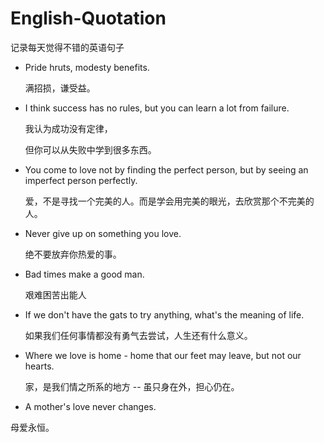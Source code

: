 # English-Quotation
记录每天觉得不错的英语句子

- Pride hruts, modesty benefits.

  满招损，谦受益。

- I think success has no rules, but you can learn a lot from failure.

  我认为成功没有定律，

  但你可以从失败中学到很多东西。

- You come to love not by finding the perfect person, but by seeing an imperfect person perfectly.

  爱，不是寻找一个完美的人。而是学会用完美的眼光，去欣赏那个不完美的人。

- Never give up on something you love.

  绝不要放弃你热爱的事。

- Bad times make a good man.

  艰难困苦出能人

- If we don't have the gats to try anything, what's the meaning of life.

  如果我们任何事情都没有勇气去尝试，人生还有什么意义。

- Where we love is home - home that our feet may leave, but not our hearts.

  家，是我们情之所系的地方 -- 虽只身在外，担心仍在。

-  A mother's love never changes.

  母爱永恒。